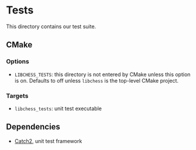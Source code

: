 # Tests

This directory contains our test suite.

## CMake

### Options

* `LIBCHESS_TESTS`: this directory is not entered by CMake unless this option is on. Defaults to off unless `libchess` is the top-level CMake project.

### Targets

* `libchess_tests`: unit test executable

## Dependencies

* [Catch2](https://github.com/catchorg/Catch2), unit test framework
